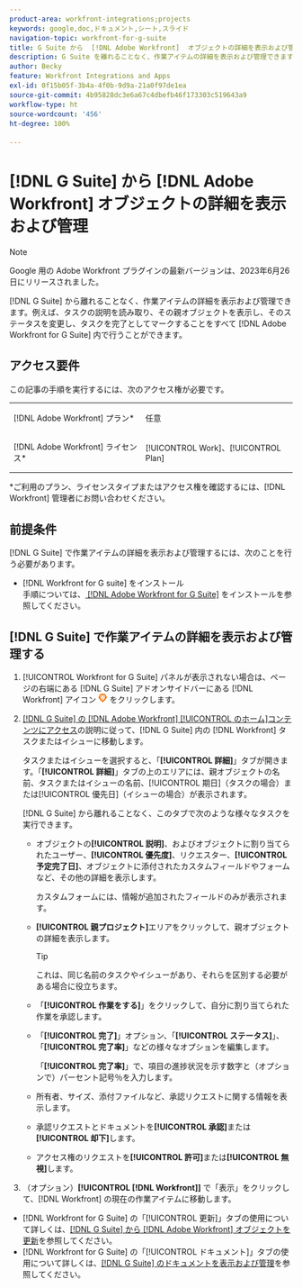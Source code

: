 ```yaml
---
product-area: workfront-integrations;projects
keywords: google,doc,ドキュメント,シート,スライド
navigation-topic: workfront-for-g-suite
title: G Suite から  [!DNL Adobe Workfront]  オブジェクトの詳細を表示および管理
description: G Suite を離れることなく、作業アイテムの詳細を表示および管理できます。例えば、タスクの説明を読み取り、その親オブジェクトを表示し、そのステータスを変更し、タスクを完了としてマークすることをすべて  [!DNL Adobe Workfront]  for G Suite 内で行うことができます。
author: Becky
feature: Workfront Integrations and Apps
exl-id: 0f15b05f-3b4a-4f0b-9d9a-21a0f97de1ea
source-git-commit: 4b95828dc3e6a67c4dbefb46f173303c519643a9
workflow-type: ht
source-wordcount: '456'
ht-degree: 100%

---
```


# [!DNL G Suite] から [!DNL Adobe Workfront] オブジェクトの詳細を表示および管理

>[!NOTE]
>
>Google 用の Adobe Workfront プラグインの最新バージョンは、2023年6月26日にリリースされました。

[!DNL G Suite] から離れることなく、作業アイテムの詳細を表示および管理できます。例えば、タスクの説明を読み取り、その親オブジェクトを表示し、そのステータスを変更し、タスクを完了としてマークすることをすべて [!DNL Adobe Workfront for G Suite] 内で行うことができます。

## アクセス要件

この記事の手順を実行するには、次のアクセス権が必要です。

<table style="table-layout:auto"> 
 <col> 
 <col> 
 <tbody> 
  <tr> 
   <td role="rowheader">[!DNL Adobe Workfront] プラン*</td> 
   <td> <p>任意</p> </td> 
  </tr> 
  <tr> 
   <td role="rowheader">[!DNL Adobe Workfront] ライセンス*</td> 
   <td> <p>[!UICONTROL Work]、[!UICONTROL Plan]</p> </td> 
  </tr> 
</tbody> 
</table>

&#42;ご利用のプラン、ライセンスタイプまたはアクセス権を確認するには、[!DNL Workfront] 管理者にお問い合わせください。

## 前提条件

[!DNL G Suite] で作業アイテムの詳細を表示および管理するには、次のことを行う必要があります。

* [!DNL Workfront for G suite] をインストール\
   手順については、[ [!DNL Adobe Workfront for G Suite]](../../workfront-integrations-and-apps/workfront-for-g-suite/install-workfront-for-gsuite.md) をインストールを参照してください。

## [!DNL G Suite] で作業アイテムの詳細を表示および管理する

1. [!UICONTROL Workfront for G Suite] パネルが表示されない場合は、ページの右端にある [!DNL G Suite] アドオンサイドバーにある [!DNL Workfront] アイコン ![](assets/wf-lion-icon.png) をクリックします。
1. [[!DNL G Suite] の  [!DNL Adobe Workfront] [!UICONTROL  のホーム]コンテンツにアクセス](../../workfront-integrations-and-apps/workfront-for-g-suite/access-wf-home-content-from-g-suite.md)の説明に従って、[!DNL G Suite] 内の [!DNL Workfront] タスクまたはイシューに移動します。

   タスクまたはイシューを選択すると、「**[!UICONTROL 詳細]**」タブが開きます。「**[!UICONTROL 詳細]**」タブの上のエリアには、親オブジェクトの名前、タスクまたはイシューの名前、[!UICONTROL 期日]（タスクの場合）または[!UICONTROL 優先日]（イシューの場合）が表示されます。


   [!DNL G Suite] から離れることなく、このタブで次のような様々なタスクを実行できます。

   * オブジェクトの&#x200B;**[!UICONTROL 説明]**、およびオブジェクトに割り当てられたユーザー、**[!UICONTROL 優先度]**、リクエスター、**[!UICONTROL 予定完了日]**、オブジェクトに添付されたカスタムフィールドやフォームなど、その他の詳細を表示します。

     カスタムフォームには、情報が追加されたフィールドのみが表示されます。

   * **[!UICONTROL 親プロジェクト]**&#x200B;エリアをクリックして、親オブジェクトの詳細を表示します。

     >[!TIP]
     >
     >これは、同じ名前のタスクやイシューがあり、それらを区別する必要がある場合に役立ちます。

   * 「**[!UICONTROL 作業をする]**」をクリックして、自分に割り当てられた作業を承認します。
   * 「**[!UICONTROL 完了]**」オプション、「**[!UICONTROL ステータス]**」、「**[!UICONTROL 完了率]**」などの様々なオプションを編集します。

     「**[!UICONTROL 完了率]**」で、項目の進捗状況を示す数字と（オプションで）パーセント記号％を入力します。
   * 所有者、サイズ、添付ファイルなど、承認リクエストに関する情報を表示します。
   * 承認リクエストとドキュメントを&#x200B;**[!UICONTROL 承認]**&#x200B;または&#x200B;**[!UICONTROL 却下]**&#x200B;します。

   * アクセス権のリクエストを&#x200B;**[!UICONTROL 許可]**&#x200B;または&#x200B;**[!UICONTROL 無視]**&#x200B;します。

1. （オプション）**[!UICONTROL [!DNL Workfront]]** で「表示」をクリックして、[!DNL Workfront] の現在の作業アイテムに移動します。

* [!DNL Workfront for G Suite] の「[!UICONTROL 更新]」タブの使用について詳しくは、[[!DNL G Suite] から  [!DNL Adobe Workfront]  オブジェクトを更新](../../workfront-integrations-and-apps/workfront-for-g-suite/update-a-workfront-object-in-gsuite.md)を参照してください。
* [!DNL Workfront for G Suite] の「[!UICONTROL ドキュメント]」タブの使用について詳しくは、[[!DNL G Suite] のドキュメントを表示および管理](../../workfront-integrations-and-apps/workfront-for-g-suite/view-and-manage-documents-in-gsuite.md)を参照してください。
